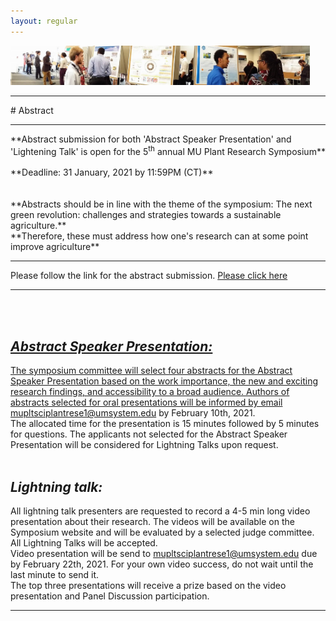 ```yaml
---
layout: regular
---
```



<img src="/posterview.jpg" style="max-width:95%"/>
<hr style="clear: both;" />
# Abstract
<hr style="clear: both;" />
**Abstract submission for both 'Abstract Speaker Presentation' and 'Lightening Talk' is open for the 5<sup>th</sup> annual MU Plant Research Symposium** <br/>
<br/>
**Deadline: 31 January, 2021 by 11:59PM (CT)**
<br/><br/><br/>
**Abstracts should be in line with the theme of the symposium: The next green revolution: challenges and strategies towards a sustainable agriculture.** <br />
**Therefore, these must address how one's research can at some point improve agriculture**
<hr style="clear: both;" />
Please follow the link for the abstract submission. <a href="https://docs.google.com/forms/d/e/1FAIpQLSdboRNFQZRiMRHCT4cOu78Mg9E0iv1sAy76VWY4l2xqpFj8FQ/viewform?usp=sf_link" target="_blank"> Please click here
<hr style="clear: both;" />
<br/><br/>

## *Abstract Speaker Presentation:*
The symposium committee will select four abstracts for the Abstract Speaker Presentation based on the work importance, the new and exciting research findings, and accessibility to a broad audience. Authors of abstracts selected for oral presentations will be informed by email mupltsciplantrese1@umsystem.edu by February 10th, 2021.
<br/>
The allocated time for the presentation is 15 minutes followed by 5 minutes for questions. The applicants not selected for the Abstract Speaker Presentation will be considered for Lightning Talks upon request.
<br/><br/>

## *Lightning talk:*
All lightning talk presenters are requested to record a 4-5 min long video presentation about their research. The videos will be available on the Symposium website and will be evaluated by a selected judge committee. All Lightning Talks will be accepted.
<br/>
Video presentation will be send to mupltsciplantrese1@umsystem.edu due by February 22th, 2021. For your own video success, do not wait until the last minute to send it.
<br/>
The top three presentations will receive a prize based on the video presentation and Panel Discussion participation.
<hr style="clear: both;" />
